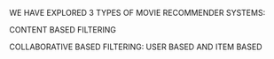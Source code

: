 WE HAVE EXPLORED 3 TYPES OF MOVIE RECOMMENDER SYSTEMS:

CONTENT BASED FILTERING

COLLABORATIVE BASED FILTERING: USER BASED AND ITEM BASED
